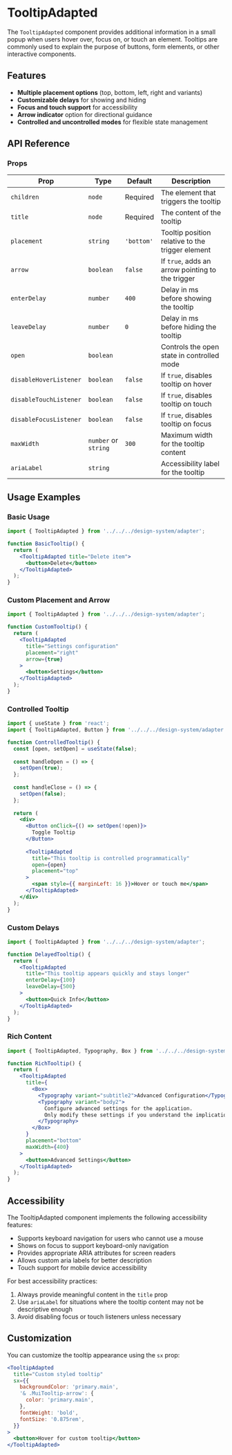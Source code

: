 # TooltipAdapted

The `TooltipAdapted` component provides additional information in a small popup when users hover over, focus on, or touch an element. Tooltips are commonly used to explain the purpose of buttons, form elements, or other interactive components.

## Features

- **Multiple placement options** (top, bottom, left, right and variants)
- **Customizable delays** for showing and hiding
- **Focus and touch support** for accessibility
- **Arrow indicator** option for directional guidance
- **Controlled and uncontrolled modes** for flexible state management

## API Reference

### Props

| Prop | Type | Default | Description |
|------|------|---------|-------------|
| `children` | `node` | Required | The element that triggers the tooltip |
| `title` | `node` | Required | The content of the tooltip |
| `placement` | `string` | `'bottom'` | Tooltip position relative to the trigger element |
| `arrow` | `boolean` | `false` | If `true`, adds an arrow pointing to the trigger |
| `enterDelay` | `number` | `400` | Delay in ms before showing the tooltip |
| `leaveDelay` | `number` | `0` | Delay in ms before hiding the tooltip |
| `open` | `boolean` | | Controls the open state in controlled mode |
| `disableHoverListener` | `boolean` | `false` | If `true`, disables tooltip on hover |
| `disableTouchListener` | `boolean` | `false` | If `true`, disables tooltip on touch |
| `disableFocusListener` | `boolean` | `false` | If `true`, disables tooltip on focus |
| `maxWidth` | `number` or `string` | `300` | Maximum width for the tooltip content |
| `ariaLabel` | `string` | | Accessibility label for the tooltip |

## Usage Examples

### Basic Usage

```jsx
import { TooltipAdapted } from '../../../design-system/adapter';

function BasicTooltip() {
  return (
    <TooltipAdapted title="Delete item">
      <button>Delete</button>
    </TooltipAdapted>
  );
}
```

### Custom Placement and Arrow

```jsx
import { TooltipAdapted } from '../../../design-system/adapter';

function CustomTooltip() {
  return (
    <TooltipAdapted 
      title="Settings configuration" 
      placement="right"
      arrow={true}
    >
      <button>Settings</button>
    </TooltipAdapted>
  );
}
```

### Controlled Tooltip

```jsx
import { useState } from 'react';
import { TooltipAdapted, Button } from '../../../design-system/adapter';

function ControlledTooltip() {
  const [open, setOpen] = useState(false);
  
  const handleOpen = () => {
    setOpen(true);
  };
  
  const handleClose = () => {
    setOpen(false);
  };
  
  return (
    <div>
      <Button onClick={() => setOpen(!open)}>
        Toggle Tooltip
      </Button>
      
      <TooltipAdapted 
        title="This tooltip is controlled programmatically"
        open={open}
        placement="top"
      >
        <span style={{ marginLeft: 16 }}>Hover or touch me</span>
      </TooltipAdapted>
    </div>
  );
}
```

### Custom Delays

```jsx
import { TooltipAdapted } from '../../../design-system/adapter';

function DelayedTooltip() {
  return (
    <TooltipAdapted 
      title="This tooltip appears quickly and stays longer" 
      enterDelay={100}
      leaveDelay={500}
    >
      <button>Quick Info</button>
    </TooltipAdapted>
  );
}
```

### Rich Content

```jsx
import { TooltipAdapted, Typography, Box } from '../../../design-system/adapter';

function RichTooltip() {
  return (
    <TooltipAdapted 
      title={
        <Box>
          <Typography variant="subtitle2">Advanced Configuration</Typography>
          <Typography variant="body2">
            Configure advanced settings for the application. 
            Only modify these settings if you understand the implications.
          </Typography>
        </Box>
      }
      placement="bottom"
      maxWidth={400}
    >
      <button>Advanced Settings</button>
    </TooltipAdapted>
  );
}
```

## Accessibility

The TooltipAdapted component implements the following accessibility features:

- Supports keyboard navigation for users who cannot use a mouse
- Shows on focus to support keyboard-only navigation
- Provides appropriate ARIA attributes for screen readers
- Allows custom aria labels for better description
- Touch support for mobile device accessibility

For best accessibility practices:

1. Always provide meaningful content in the `title` prop
2. Use `ariaLabel` for situations where the tooltip content may not be descriptive enough
3. Avoid disabling focus or touch listeners unless necessary

## Customization

You can customize the tooltip appearance using the `sx` prop:

```jsx
<TooltipAdapted 
  title="Custom styled tooltip"
  sx={{
    backgroundColor: 'primary.main',
    '& .MuiTooltip-arrow': {
      color: 'primary.main',
    },
    fontWeight: 'bold',
    fontSize: '0.875rem',
  }}
>
  <button>Hover for custom tooltip</button>
</TooltipAdapted>
```